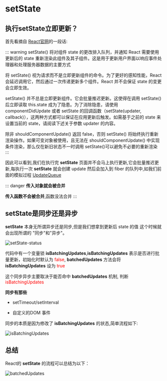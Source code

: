 # setState

## 执行setState立即更新？

首先看摘自 [React官网](https://zh-hans.reactjs.org/docs/react-component.html#setstate)的一段话:

::: warning
setState() 将对组件 state 的更改排入队列，并通知 React 需要使用更新后的 state 重新渲染此组件及其子组件。这是用于更新用户界面以响应事件处理器和处理服务器数据的主要方式

将 setState() 视为请求而不是立即更新组件的命令。为了更好的感知性能，React 会延迟调用它，然后通过一次传递更新多个组件。React 并不会保证 state 的变更会立即生效。

setState() 并不总是立即更新组件。它会批量推迟更新。这使得在调用 setState() 后立即读取 this.state 成为了隐患。为了消除隐患，请使用 componentDidUpdate 或者 setState 的回调函数（setState(updater, callback)），这两种方式都可以保证在应用更新后触发。如需基于之前的 state 来设置当前的 state，请阅读下述关于参数 updater 的内容。

除非 shouldComponentUpdate() 返回 false，否则 setState() 将始终执行重新渲染操作。如果可变对象被使用，且无法在 shouldComponentUpdate() 中实现条件渲染，那么仅在新旧状态不一时调用 setState()可以避免不必要的重新渲染
:::

因此可以看到,我们在执行完 **setState** 页面并不会马上执行更新,它会批量推迟更新,每执行一次 **setState** 就会创建 update 然后会加入到 fiber 的队列中,如我们前面的模拟过程 [UpdateQueue](http://localhost:8080/blog/framework/updateQueue.html)


::: danger
**传入对象就会被合并**

**传入函数不会被合并**,函数没法合并
:::

## setState是同步还是异步

**setState** 本身无所谓异步还是同步,但是我们想拿到更新后 state 的值 这个时候就会出现所谓的 "同步"和"异步"。

![setState-status](/react/setState-status.png)


代码中有一个变量锁 **isBatchingUpdates**,**isBatchingUpdates** 表示是否进行批量更新，初始化时默认为 <font color='red'>false</font>, **batchedUpdates** 方法会将  **isBatchingUpdates** 设为 <font color='red'>true</font>

这个同步异步主要取决于能否命中 **batchedUpdates** 机制, 判断 <font color='red'> isBatchingUpdates </font>

**同步有那些**

- setTimeout/setInterval 

- 自定义的DOM 事件

同步的本质是因为修改了 **isBatchingUpdates** 的状态,简单流程如下:

![isBatchingUpdates](/react/isBatchingUpdates.png)

## 总结

React的 **setState** 的流程可以总结为以下：

![batchedUpdates](/react/batchedUpdates.png)
